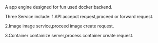 A app engine designed for fun used docker backend.


Three Service include:
1.API
  accepct request,proceed or forward request.

2.Image
  image service,proceed image create request.

3.Container
  containize server,process container create request.

